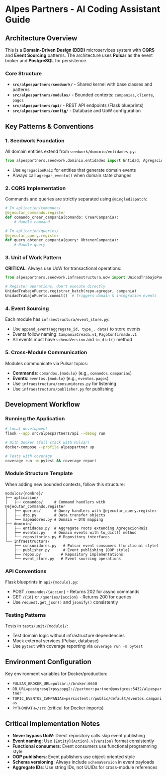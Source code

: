 # Alpes Partners - AI Coding Assistant Guide

## Architecture Overview
This is a **Domain-Driven Design (DDD)** microservices system with **CQRS** and **Event Sourcing** patterns. The architecture uses **Pulsar** as the event broker and **PostgreSQL** for persistence.

### Core Structure
- **`src/alpespartners/seedwork/`** - Shared kernel with base classes and patterns
- **`src/alpespartners/modulos/`** - Bounded contexts: `campanias`, `cliente`, `pagos`
- **`src/alpespartners/api/`** - REST API endpoints (Flask blueprints)
- **`src/alpespartners/config/`** - Database and UoW configuration

## Key Patterns & Conventions

### 1. Seedwork Foundation
All domain entities extend from `seedwork/dominio/entidades.py`:
```python
from alpespartners.seedwork.dominio.entidades import Entidad, AgregacionRaiz
```
- Use `AgregacionRaiz` for entities that generate domain events
- Always call `agregar_evento()` when domain state changes

### 2. CQRS Implementation
Commands and queries are strictly separated using `@singledispatch`:
```python
# In aplicacion/comandos/
@ejecutar_commando.register
def comando_crear_campania(comando: CrearCampania):
    # Handle command

# In aplicacion/queries/
@ejecutar_query.register  
def query_obtener_campania(query: ObtenerCampania):
    # Handle query
```

### 3. Unit of Work Pattern
**CRITICAL**: Always use UoW for transactional operations:
```python
from alpespartners.seedwork.infraestructura.uow import UnidadTrabajoPuerto

# Register operations, don't execute directly
UnidadTrabajoPuerto.registrar_batch(repo.agregar, campania)
UnidadTrabajoPuerto.commit()  # Triggers domain & integration events
```

### 4. Event Sourcing
Each module has `infraestructura/event_store.py`:
- Use `append_event(aggregate_id, type_, data)` to store events
- Events follow naming: `CampaniaCreada.v1`, `PagoConfirmado.v1`
- All events must have `schemaVersion` and `to_dict()` method

### 5. Cross-Module Communication
Modules communicate via Pulsar topics:
- **Commands**: `comandos.{modulo}` (e.g., `comandos.campanias`)
- **Events**: `eventos.{modulo}` (e.g., `eventos.pagos`)
- Use `infraestructura/consumidores.py` for listening
- Use `infraestructura/publisher.py` for publishing

## Development Workflow

### Running the Application
```bash
# Local development
flask --app src/alpespartners/api --debug run

# With Docker (full stack with Pulsar)
docker-compose --profile alpespartner up

# Tests with coverage
coverage run -m pytest && coverage report
```

### Module Structure Template
When adding new bounded contexts, follow this structure:
```
modulos/{nombre}/
├── aplicacion/
│   ├── comandos/     # Command handlers with @ejecutar_commando.register
│   ├── queries/      # Query handlers with @ejecutar_query.register  
│   ├── dto.py        # Data transfer objects
│   └── mapeadores.py # Domain ↔ DTO mapping
├── dominio/
│   ├── entidades.py  # Aggregate roots extending AgregacionRaiz
│   ├── eventos.py    # Domain events with to_dict() method
│   └── repositorios.py # Repository interfaces
└── infraestructura/
    ├── consumidores.py   # Pulsar event consumers (functional style)
    ├── publisher.py      # Event publishing (OOP style)
    ├── repos.py         # Repository implementations
    └── event_store.py   # Event sourcing operations
```

### API Conventions
Flask blueprints in `api/{modulo}.py`:
- POST `/comandos/{accion}` - Returns 202 for async commands
- GET `/{id}` or `/queries/{accion}` - Returns 200 for queries
- Use `request.get_json()` and `jsonify()` consistently

### Testing Patterns
Tests in `tests/unit/{modulo}/`:
- Test domain logic without infrastructure dependencies
- Mock external services (Pulsar, database)
- Use `pytest` with coverage reporting via `coverage run -m pytest`

## Environment Configuration
Key environment variables for Docker/production:
- `PULSAR_BROKER_URL=pulsar://broker:6650`
- `DB_URL=postgresql+psycopg2://partner:partner@postgres:5432/alpespartner`
- `TOPIC_EVENTOS_CAMPANIAS=persistent://public/default/eventos.campanias`
- `PYTHONPATH=/src` (critical for Docker imports)

## Critical Implementation Notes
- **Never bypass UoW**: Direct repository calls skip event publishing
- **Event naming**: Use `{Entity}{Action}.v{version}` format consistently
- **Functional consumers**: Event consumers use functional programming style
- **OOP publishers**: Event publishers use object-oriented style
- **Schema versioning**: Always include `schemaVersion` in event payloads
- **Aggregate IDs**: Use string IDs, not UUIDs for cross-module references